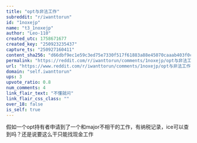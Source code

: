 ```yaml
---
title: "opt与非法工作"
subreddit: "r/iwanttorun"
id: "1noxejp"
name: "t3_1noxejp"
author: "Leo-110"
created_utc: 1758671677
created_key: "250923235437"
capture_ts: "250927160411"
content_sha256: "d66dbf9ec1e59c3ed75e7330f517f61883a88e45070caaab403f0c78180a864f"
permalink: "https://reddit.com/r/iwanttorun/comments/1noxejp/opt与非法工作/"
url: "https://www.reddit.com/r/iwanttorun/comments/1noxejp/opt与非法工作/"
domain: "self.iwanttorun"
ups: 3
upvote_ratio: 0.8
num_comments: 4
link_flair_text: "不懂就问"
link_flair_css_class: ""
over_18: false
is_self: true
---
```


假如一个opt持有者申请到了一个和major不相干的工作，有纳税记录，ice可以查到吗？还是说要这么干只能找现金工作
